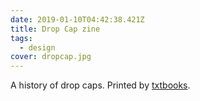 ```yaml
---
date: 2019-01-10T04:42:38.421Z
title: Drop Cap zine
tags:
  - design
cover: dropcap.jpg
---
```

A history of drop caps. Printed by [txtbooks](http://www.txtbooks.us/).